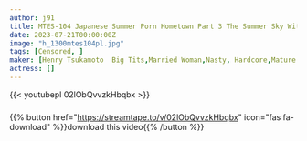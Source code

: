 ```yaml
---
author: j91
title: MTES-104 Japanese Summer Porn Hometown Part 3 The Summer Sky With The Sound Of The Sea
date: 2023-07-21T00:00:00Z
image: "h_1300mtes104pl.jpg"
tags: [Censored, ]
maker: [Henry Tsukamoto  Big Tits,Married Woman,Nasty, Hardcore,Mature Woman,Huge Butt	]
actress: []
---
```



{{< youtubepl 02lObQvvzkHbqbx >}}
###

{{% button href="https://streamtape.to/v/02lObQvvzkHbqbx" icon="fas fa-download" %}}download this video{{% /button %}}
